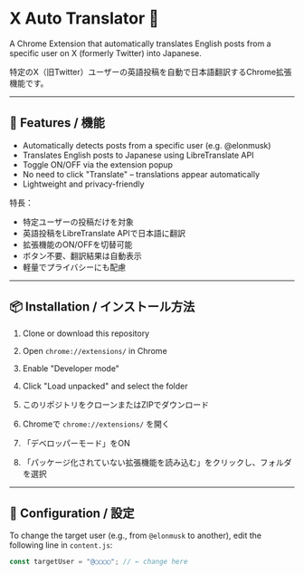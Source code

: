# X Auto Translator 🚀

A Chrome Extension that automatically translates English posts from a specific user on X (formerly Twitter) into Japanese.

特定のX（旧Twitter）ユーザーの英語投稿を自動で日本語翻訳するChrome拡張機能です。

---

## 🧩 Features / 機能

- Automatically detects posts from a specific user (e.g. @elonmusk)
- Translates English posts to Japanese using LibreTranslate API
- Toggle ON/OFF via the extension popup
- No need to click "Translate" – translations appear automatically
- Lightweight and privacy-friendly

特長：
- 特定ユーザーの投稿だけを対象
- 英語投稿をLibreTranslate APIで日本語に翻訳
- 拡張機能のON/OFFを切替可能
- ボタン不要、翻訳結果は自動表示
- 軽量でプライバシーにも配慮

---

## 📦 Installation / インストール方法

1. Clone or download this repository
2. Open `chrome://extensions/` in Chrome
3. Enable "Developer mode"
4. Click "Load unpacked" and select the folder

1. このリポジトリをクローンまたはZIPでダウンロード  
2. Chromeで `chrome://extensions/` を開く  
3. 「デベロッパーモード」をON  
4. 「パッケージ化されていない拡張機能を読み込む」をクリックし、フォルダを選択

---

## 🔧 Configuration / 設定

To change the target user (e.g., from `@elonmusk` to another), edit the following line in `content.js`:

```js
const targetUser = "@◯◯◯◯"; // ← change here

